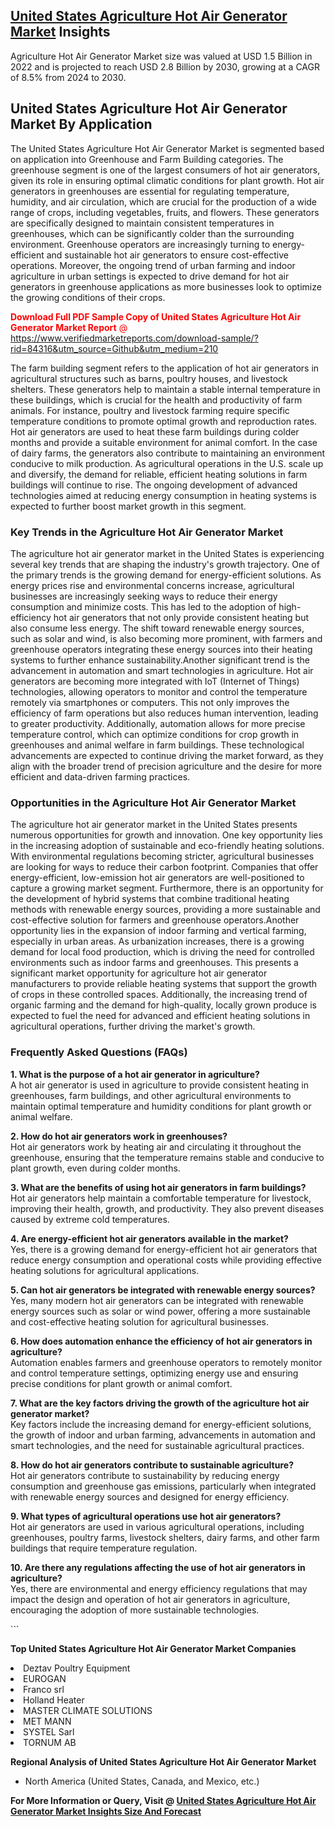 <h2><a href="https://www.verifiedmarketreports.com/download-sample/?rid=84316&amp;utm_source=Github&amp;utm_medium=210" target="_blank">United States Agriculture Hot Air Generator Market</a> Insights</h2><p>Agriculture Hot Air Generator Market size was valued at USD 1.5 Billion in 2022 and is projected to reach USD 2.8 Billion by 2030, growing at a CAGR of 8.5% from 2024 to 2030.</p><p><h2>United States Agriculture Hot Air Generator Market By Application</h2><p>The United States Agriculture Hot Air Generator Market is segmented based on application into Greenhouse and Farm Building categories. The greenhouse segment is one of the largest consumers of hot air generators, given its role in ensuring optimal climatic conditions for plant growth. Hot air generators in greenhouses are essential for regulating temperature, humidity, and air circulation, which are crucial for the production of a wide range of crops, including vegetables, fruits, and flowers. These generators are specifically designed to maintain consistent temperatures in greenhouses, which can be significantly colder than the surrounding environment. Greenhouse operators are increasingly turning to energy-efficient and sustainable hot air generators to ensure cost-effective operations. Moreover, the ongoing trend of urban farming and indoor agriculture in urban settings is expected to drive demand for hot air generators in greenhouse applications as more businesses look to optimize the growing conditions of their crops.<p><span class=""><span style="color: #ff0000;"><strong>Download Full PDF Sample Copy of United States Agriculture Hot Air Generator Market Report</strong> @ </span><a href="https://www.verifiedmarketreports.com/download-sample/?rid=84316&amp;utm_source=Github&amp;utm_medium=210" target="_blank">https://www.verifiedmarketreports.com/download-sample/?rid=84316&amp;utm_source=Github&amp;utm_medium=210</a></span></p></p><p>The farm building segment refers to the application of hot air generators in agricultural structures such as barns, poultry houses, and livestock shelters. These generators help to maintain a stable internal temperature in these buildings, which is crucial for the health and productivity of farm animals. For instance, poultry and livestock farming require specific temperature conditions to promote optimal growth and reproduction rates. Hot air generators are used to heat these farm buildings during colder months and provide a suitable environment for animal comfort. In the case of dairy farms, the generators also contribute to maintaining an environment conducive to milk production. As agricultural operations in the U.S. scale up and diversify, the demand for reliable, efficient heating solutions in farm buildings will continue to rise. The ongoing development of advanced technologies aimed at reducing energy consumption in heating systems is expected to further boost market growth in this segment.</p><h3>Key Trends in the Agriculture Hot Air Generator Market</h3><p>The agriculture hot air generator market in the United States is experiencing several key trends that are shaping the industry's growth trajectory. One of the primary trends is the growing demand for energy-efficient solutions. As energy prices rise and environmental concerns increase, agricultural businesses are increasingly seeking ways to reduce their energy consumption and minimize costs. This has led to the adoption of high-efficiency hot air generators that not only provide consistent heating but also consume less energy. The shift toward renewable energy sources, such as solar and wind, is also becoming more prominent, with farmers and greenhouse operators integrating these energy sources into their heating systems to further enhance sustainability.Another significant trend is the advancement in automation and smart technologies in agriculture. Hot air generators are becoming more integrated with IoT (Internet of Things) technologies, allowing operators to monitor and control the temperature remotely via smartphones or computers. This not only improves the efficiency of farm operations but also reduces human intervention, leading to greater productivity. Additionally, automation allows for more precise temperature control, which can optimize conditions for crop growth in greenhouses and animal welfare in farm buildings. These technological advancements are expected to continue driving the market forward, as they align with the broader trend of precision agriculture and the desire for more efficient and data-driven farming practices.</p><h3>Opportunities in the Agriculture Hot Air Generator Market</h3><p>The agriculture hot air generator market in the United States presents numerous opportunities for growth and innovation. One key opportunity lies in the increasing adoption of sustainable and eco-friendly heating solutions. With environmental regulations becoming stricter, agricultural businesses are looking for ways to reduce their carbon footprint. Companies that offer energy-efficient, low-emission hot air generators are well-positioned to capture a growing market segment. Furthermore, there is an opportunity for the development of hybrid systems that combine traditional heating methods with renewable energy sources, providing a more sustainable and cost-effective solution for farmers and greenhouse operators.Another opportunity lies in the expansion of indoor farming and vertical farming, especially in urban areas. As urbanization increases, there is a growing demand for local food production, which is driving the need for controlled environments such as indoor farms and greenhouses. This presents a significant market opportunity for agriculture hot air generator manufacturers to provide reliable heating systems that support the growth of crops in these controlled spaces. Additionally, the increasing trend of organic farming and the demand for high-quality, locally grown produce is expected to fuel the need for advanced and efficient heating solutions in agricultural operations, further driving the market's growth.</p><h3>Frequently Asked Questions (FAQs)</h3><p><strong>1. What is the purpose of a hot air generator in agriculture?</strong><br>A hot air generator is used in agriculture to provide consistent heating in greenhouses, farm buildings, and other agricultural environments to maintain optimal temperature and humidity conditions for plant growth or animal welfare.</p><p><strong>2. How do hot air generators work in greenhouses?</strong><br>Hot air generators work by heating air and circulating it throughout the greenhouse, ensuring that the temperature remains stable and conducive to plant growth, even during colder months.</p><p><strong>3. What are the benefits of using hot air generators in farm buildings?</strong><br>Hot air generators help maintain a comfortable temperature for livestock, improving their health, growth, and productivity. They also prevent diseases caused by extreme cold temperatures.</p><p><strong>4. Are energy-efficient hot air generators available in the market?</strong><br>Yes, there is a growing demand for energy-efficient hot air generators that reduce energy consumption and operational costs while providing effective heating solutions for agricultural applications.</p><p><strong>5. Can hot air generators be integrated with renewable energy sources?</strong><br>Yes, many modern hot air generators can be integrated with renewable energy sources such as solar or wind power, offering a more sustainable and cost-effective heating solution for agricultural businesses.</p><p><strong>6. How does automation enhance the efficiency of hot air generators in agriculture?</strong><br>Automation enables farmers and greenhouse operators to remotely monitor and control temperature settings, optimizing energy use and ensuring precise conditions for plant growth or animal comfort.</p><p><strong>7. What are the key factors driving the growth of the agriculture hot air generator market?</strong><br>Key factors include the increasing demand for energy-efficient solutions, the growth of indoor and urban farming, advancements in automation and smart technologies, and the need for sustainable agricultural practices.</p><p><strong>8. How do hot air generators contribute to sustainable agriculture?</strong><br>Hot air generators contribute to sustainability by reducing energy consumption and greenhouse gas emissions, particularly when integrated with renewable energy sources and designed for energy efficiency.</p><p><strong>9. What types of agricultural operations use hot air generators?</strong><br>Hot air generators are used in various agricultural operations, including greenhouses, poultry farms, livestock shelters, dairy farms, and other farm buildings that require temperature regulation.</p><p><strong>10. Are there any regulations affecting the use of hot air generators in agriculture?</strong><br>Yes, there are environmental and energy efficiency regulations that may impact the design and operation of hot air generators in agriculture, encouraging the adoption of more sustainable technologies.</p>```</p><p><strong>Top United States Agriculture Hot Air Generator Market Companies</strong></p><div data-test-id=""><p><li>Deztav Poultry Equipment</li><li> EUROGAN</li><li> Franco srl</li><li> Holland Heater</li><li> MASTER CLIMATE SOLUTIONS</li><li> MET MANN</li><li> SYSTEL Sarl</li><li> TORNUM AB</li></p><div><strong>Regional Analysis of&nbsp;United States Agriculture Hot Air Generator Market</strong></div><ul><li dir="ltr"><p dir="ltr">North America&nbsp;(United States, Canada, and Mexico, etc.)</p></li></ul><p><strong>For More Information or Query, Visit @&nbsp;</strong><strong><a href="https://www.verifiedmarketreports.com/product/global-agriculture-hot-air-generator-market-growth-2019-2024/?utm_source=Github&amp;utm_medium=210" target="_blank">United States Agriculture Hot Air Generator Market Insights Size And Forecast</a></strong></p></div>
